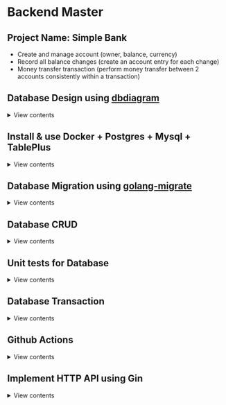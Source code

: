 # Backend Master

## Project Name: Simple Bank

- Create and manage account (owner, balance, currency)
- Record all balance changes (create an account entry for each change)
- Money transfer transaction (perform money transfer between 2 accounts consistently within a transaction)

## Database Design using [dbdiagram](https://dbdiagram.io)

<details>
<summary>View contents</summary>

Design database tables using <https://dbdiagram.io>

### Setup dbdigram

```sh
# install dbdocs
npm i -g dbdocs

# check dbdocs
dbdocs

# create doc directory
mkdir doc

# copy dbml codes and paste in db.dbml file
# install "vscode-dbml" extension to highlight codes
touch db.dbml

# login to dbdocs
dbdocs login

# generate dbdocs view
dbdocs build doc/db.dbml

# visit: https://dbdocs.io/foyezar/simplebank

# set password
# dbdocs password --set <password> --project <project name>
dbdocs password --set secret --project simplebank

# remove a project
# dbdocs remove <project name>
dbdocs remove simplebank

# install dbml cli
npm i -g @dbml/cli

# convert a dbml file to sql
# dbml2sql <path-to-dbml-file> [--mysql|--postgres] -o <output-filepath>
dbml2sql doc/db.dbml --postgres -o doc/schema.sql

# convert a sql file to dbml
# sql2dbml <path-to-sql-file> [--mysql|--postgres] -o <output-filepath>
sql2dbml doc/schema.sql --postgres -o doc/db.dbml
```

</details>

## Install & use Docker + Postgres + Mysql + TablePlus

<details>
<summary>View contents</summary>

- Download & install docker: [link](https://docs.docker.com/desktop/install/mac-install)

Postgresql

```sh
# Pull postgres image
docker pull postgres:15:2-alpine

# Start postgres container
docker run --name postgres15 -p 5432:5432 -e POSTGRES_USER=root -e POSTGRES_PASSWORD=testpass -d postgres:15.2-alpine

# Run command in container
docker exec -it postgres15 psql -U root

# Test connection
SELECT now();
```

Postgres commands <sup>[ref](https://hasura.io/blog/top-psql-commands-and-flags-you-need-to-know-postgresql/)</sup>

```sh
# Connect to a database (same host)
# -W - forces for the user password
psql -d db_name -U username -W

# Connect to a database (different host)
psql -h db_address -d db_name -U username -W

# Connect to a database (different host in SSL mode)
psql "sslmode=require host=db_address dbname=my_db user=root"

# Know all available psql commands
\?

# List all databases
\l

# Clear screen
# Ctrl + L
\! clear
\! cls

# Create a database
create database mydb;

# Switch to another database
\c db_name

# List database tables
\dt

# Create a table
CREATE TABLE accounts (
  id serial PRIMARY KEY,
  username varchar NOT NULL
);

# Insert data in a able
INSERT INTO accounts (username) VALUES ('foyez');

# Select data from a table
SELECT * FROM accounts;

# describe a table
\d table_name
\d+ table_name # more information

# Delete a database
drop database mydb;

# List all schemas
\dn

# List users and their roles
\du

# Retrieve a specific user
\du username

# Quit psql
\q
```

Mysql

```sh
# Pull mysql image
docker pull mysql:8

# Start mysql container
docker run --name mysql8 -p 3306:3306 -e MYSQL_ROOT_PASSWORD=testpass -d mysql:8

# Run command in container
docker exec -it mysql8 mysql -uroot -ptestpass
```

Create a Postgres database from command line

```sh
# enter postgres shell & create a database
docker exec -it postres15 sh
createdb --username=root --owner=root simple_bank
dropdb simple_bank

# create a database
docker exec -it postres15 createdb --username=root --owner=root simple_bank

# login to db cli
docker exec -it postgres15 psql -U root simple_bank

# exit from db cli
\q
```

Mysql commands <sup>[ref](http://g2pc1.bu.edu/~qzpeng/manual/MySQL%20Commands.htm)</sup>

```sh
# Connect to database
mysql -h hostname -u username -p
mysql -uroot -ptestpass

# Create a database from command line
mysql -e "create database db_name" -u username -p

# Create a database
create database db_name;

# Show database list
show databases;

# Switch to a database
use db_name;

# Show table list
show tables;

# Create a table
CREATE TABLE accounts (
  id INT(50) NOT NULL AUTO_INCREMENT PRIMARY KEY,
  username VARCHAR(100) NOT NULL
);

# Insert data in a table
INSERT INTO accounts (username) VALUES ('foyez');

# Select data from a table
SELECT * FROM accounts;

# Describe a table
describe table_name;

# Delete a database
drop database db_name;

# Delete a table
drop table table_name;

# Quit mysql
exit;
```

Create a Mysql database from command line

```sh
# create a database
docker exec -it mysql8 mysql -e "create database db_name" -u username -p

# delete a database
docker exec -it mysql8 mysql -e "drop database db_name" -u username -p

# login to db cli
docker exec -it mysql8 mysql db_name -u username -p

# exit from db cli
\q
```

Show docker logs

```sh
# Postgres
docker logs postgres15

# Mysql
docker logs mysql8
```

Searching ran commands starting with `docker run`

```sh
history | grep "docker run"
```

- Download & install database management tool [TablePlus](https://tableplus.com/)

</details>

## Database Migration using [golang-migrate](https://github.com/golang-migrate/migrate)

<details>
<summary>View contents</summary>

Install migrate cli: [link](https://github.com/golang-migrate/migrate/tree/master/cmd/migrate)

```sh
$ curl -L https://github.com/golang-migrate/migrate/releases/download/$version/migrate.$os-$arch.tar.gz | tar xvz
# OR
brew install golang-migrate

# migrate help command
migrate -help

# create migration files
migrate create -ext sql -dir db/migration -seq init_schema
```

</details>

## Database CRUD

<details>
<summary>View contents</summary>

- Create: insert new records to the database
- Read: select or search for records in the database
- Update: change some fields of the record in the database
- Delete: remove records from the database

### CRUD Tools

- Database/SQL: t
- ORM: GORM
- SQLX
- SQLC

### Setup [SQLC](https://sqlc.dev/)

```sh
# install sqlc
brew install sqlc

# to know sqlc commands
sqlc help

# Create an empty sqlc.yaml settings file
# schema_path: db/migration
# query path: db/query
# output path: db/sqlc
sqlc init

# Generate Go code from SQL
sqlc generate
```

</details>

## Unit tests for Database

<details>
<summary>View contents</summary>

- Install a pure postgres driver for Go's database/sql package

```sh
go get github.com/lib/pq
```

`main_test.go`

```go
package db

import (
 "database/sql"
 "log"
 "os"
 "testing"

 _ "github.com/lib/pq"
)

const (
 dbDriver = "postgres"
 dbSource = "postgresql://root:testpass@localhost:5432/simplebank?sslmode=disable"
)

var testQueries *Queries

func TestMain(m *testing.M) {
 db, err := sql.Open(dbDriver, dbSource)
 if err != nil {
  log.Fatal("cannot connect to db: ", err)
 }

 testQueries = New(db)

 os.Exit(m.Run())
}
```

- Run `go mod tidy` to add dependency in `go.mod` file
- Install [testify](https://github.com/stretchr/testify) - `A toolkit for assertions and mocks`

```sh
go get github.com/stretchr/testify
```

`account_test.go`

```go
package db

import (
 "context"
 "testing"

 "github.com/stretchr/testify/require"
)

func TestCreateAccount(t *testing.T) {
 arg := CreateAccountParams{
  Owner:    "Mithu",
  Balance:  20,
  Currency: "USD",
 }
 account, err := testQueries.CreateAccount(context.Background(), arg)
 require.NoError(t, err)
 require.NotEmpty(t, account)

 require.Equal(t, account.Owner, arg.Owner)
 require.Equal(t, account.Balance, arg.Balance)
 require.Equal(t, account.Currency, arg.Currency)

 require.NotZero(t, account.ID)
 require.NotZero(t, account.CreatedAt)
}
```

- Run `go mod tidy` to add _testify_ dependency

</details>

## Database Transaction

<details>
<summary>View contents</summary>

### DB Transaction

- A single unit of work
- Often made up of multiple db operations

**Example:** Transfer 10 USD from bank account 1 to bank account 2.

```txt
1. Create a transfer record with amount = 10
2. Create an account entry for account 1 with amount = -10
3. Create an account entry for account 2 with amount = +10
4. Subtract 10 from the balance of account 1
5. Add 10 to the balance of account 2
```

### Why do we need db transaction?

1. To provide a reliable and consistent unit of work, even in case of system failure
2. To provide isolation between programs that access the database concurrently

A transaction in a database system must maintain **ACID** (Atomicity, Consistency, Isolation and Durability) in order to ensure accuracy, completeness and data integrity.

1. **Atomicity**
   Either all operations complete successfully or if the transaction fails, everything will be rolled back and the db will be unchanged.

2. **Consistency**
   The db state must be valid after the transaction. All constraints must be satisfied. More precisely, all data written to the database must be valid according to predefined rules, including constraints, cascade, and triggers.

3. **Isolation**
   Concurrent transaction must not affect each other.

4. **Durability**
   Data written by a successful transaction must be recorded in persistent storage, even in case of system failure.

### How to run SQL TX?

```sql
BEGIN;
COMMIT;

-- if the transaction is failed
BEGIN;
ROLLBACK;
```

### Deadlock

- a situation in which two or more transactions are waiting for one another to give up locks

Deadlocks can happen in multi-user environments when two or more transactions are running concurrently and try to access the same data in a different order. When this happens, one transaction may hold a lock on a resource that another transaction needs, while the second transaction may hold a lock on a resource that the first transaction needs. Both transactions are then blocked, waiting for the other to release the resource they need.

DBMSs often use various techniques to detect and resolve deadlocks automatically. These techniques include timeout mechanisms, where a transaction is forced to release its locks after a certain period of time, and deadlock detection algorithms, which periodically scan the transaction log for deadlock cycles and then choose a transaction to abort to resolve the deadlock.

It is also possible to prevent deadlocks by careful design of transactions, such as always acquiring locks in the same order or releasing locks as soon as possible. Proper design of the database schema and application can also help to minimize the likelihood of deadlocks

**ref:** [Deadlock in DBMS](https://www.geeksforgeeks.org/deadlock-in-dbms/)

### Update accounts concurrently

```sql
BEGIN;

SELECT * FROM accounts WHERE id = 15 FOR UPDATE;
UPDATE accounts SET balance = 500 WHERE id = 15;

COMMIT;
```

### Check deadlocks

```sql
SELECT
   a.application_name,
   l.relation::regclass,
   l.transactionid,
   l.mode,
   l.locktype,
   l.GRANTED,
   a.username,
   a.query,
   a.pid
FROM pq_stat_activity a
JOIN pg_locks l ON l.pid = a.pid
WHERE a.application_name = 'psql'
ORDER BY a.pid;
```

- [DB transaction lock & How to handle deadlock](https://www.youtube.com/watch?v=G2aggv_3Bbg&list=PLy_6D98if3ULEtXtNSY_2qN21VCKgoQAE&index=10)
- [How to avoid deadlock in DB transaction? Queries order matters!](https://www.youtube.com/watch?v=qn3-5wdOfoA&list=PLy_6D98if3ULEtXtNSY_2qN21VCKgoQAE&index=8)

</details>

## Github Actions

<details>
<summary>View contents</summary>

- We can trigger a workflow by 3 ways: `event`, `schedule`, or `manually`
- A workflow consists of one or multiple jobs
- A job is composed of multiple steps
- Each step has one or more actions
- All jobs inside a workflow normally run in parallel, unless they depend on each other
- If some jobs depend on each other, they run serially
- Each job will be run separately by a specific runner
- The runners will report progress, logs, and results of the jobs back to github

<img width="1552" alt="image" src="https://github.com/foyez/simplebank/assets/11992095/5954c678-bdf0-45cc-bf84-7db9a383bf58">

### Setup a workflow for Golang and Postgres

- Goto `Actions` tab
- Then, in `Go` action click `configure`
- Create github workflows directory: `mkdir -p .github/workflows`
- Create workflow file: `touch .github/workflows/test.yml`
- Then, copy and paste the template from github for go
- [Creating PostgreSQL service containers](https://docs.github.com/en/actions/using-containerized-services/creating-postgresql-service-containers)
- [How to setup Github Actions for Go + Postgres to run automated tests](https://dev.to/techschoolguru/how-to-setup-github-actions-for-go-postgres-to-run-automated-tests-81o)

</details>

## Implement HTTP API using Gin

<details>
<summary>View contents</summary>

### Popular web frameworks

- [Gin](https://github.com/gin-gonic/gin)
- Beego
- Echo
- Revel
- Martini
- Fiber
- Buffalo

### Popular HTTP routers

- FastHttp
- Gorilla Mux
- HttpRouter
- Chi

Install `gin` package:

```sh
https://github.com/gin-gonic/gin
```

Write a POST api:

<details>
<summary>View contents</summary>

`api/server.go`

```go
package api

import (
 db "github.com/foyez/simplebank/db/sqlc"
 "github.com/gin-gonic/gin"
)

// Server serves HTTP requests.
type Server struct {
 store  *db.Store
 router *gin.Engine
}

// NewServer creates a new HTTP server and setup routing.
func NewServer(store *db.Store) *Server {
 server := &Server{store: store}
 router := gin.Default()

 router.POST("/accounts", server.createAccount)

 server.router = router
 return server
}

// Start runs the HTTP server on a specific address.
func (server *Server) Start(address string) error {
 return server.router.Run(address)
}

func errorResponse(err error) gin.H {
 return gin.H{"error": err.Error()}
}
```

`api/account.go`

```go
package api

import (
 "net/http"

 db "github.com/foyez/simplebank/db/sqlc"
 "github.com/gin-gonic/gin"
)

type createAccountRequest struct {
 Owner    string `json:"owner" binding:"required"`
 Currency string `json:"currency" binding:"required,oneof=USD EUR"`
}

func (server *Server) createAccount(ctx *gin.Context) {
 var req createAccountRequest
 if err := ctx.ShouldBindJSON(&req); err != nil {
  ctx.JSON(http.StatusBadRequest, errorResponse(err))
  return
 }

 arg := db.CreateAccountParams{
  Owner:    req.Owner,
  Currency: req.Currency,
  Balance:  0,
 }

 account, err := server.store.CreateAccount(ctx, arg)
 if err != nil {
  ctx.JSON(http.StatusInternalServerError, errorResponse(err))
  return
 }

 ctx.JSON(http.StatusCreated, account)
}
```

`main.go`

```go
package main

import (
 "database/sql"
 "log"

 "github.com/foyez/simplebank/api"
 db "github.com/foyez/simplebank/db/sqlc"
 _ "github.com/lib/pq"
)

const (
 dbDriver = "postgres"
 dbSource = "postgresql://root:testpass@localhost:5432/simplebank?sslmode=disable"
 address  = "0.0.0.0:8080"
)

func main() {
 conn, err := sql.Open(dbDriver, dbSource)
 if err != nil {
  log.Fatal("cannot connect to db: ", err)
 }

 store := db.NewStore(conn)
 server := api.NewServer(store)

 err = server.Start(address)
 if err != nil {
  log.Fatal("cannot start server: ", err)
 }
}
```

</details>

</details>
